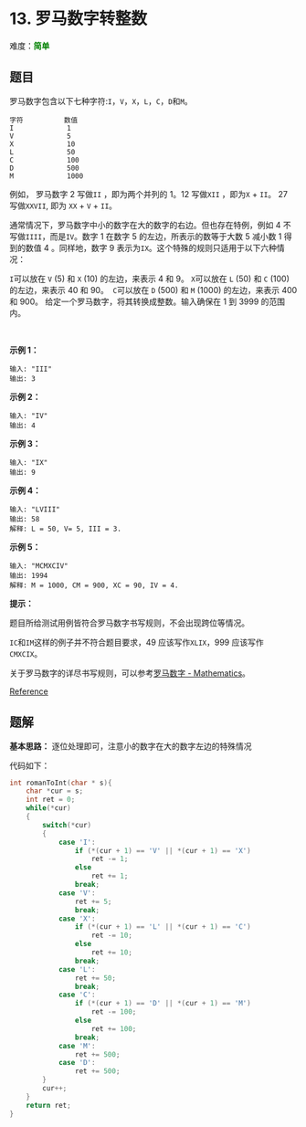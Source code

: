 # 13. 罗马数字转整数

难度：<font color=green>**简单**</font>

## 题目

罗马数字包含以下七种字符:`I`，`V`，`X`，`L`，`C`，`D`和`M`。

```
字符          数值
I             1
V             5
X             10
L             50
C             100
D             500
M             1000
```
例如， 罗马数字 2 写做`II` ，即为两个并列的 1。12 写做`XII` ，即为`X` + `II`。 27 写做`XXVII`, 即为 `XX` + `V` + `II`。

通常情况下，罗马数字中小的数字在大的数字的右边。但也存在特例，例如 4 不写做`IIII`，而是`IV`。数字 1 在数字 5 的左边，所表示的数等于大数 5 减小数 1 得到的数值 4 。同样地，数字 9 表示为`IX`。这个特殊的规则只适用于以下六种情况：

`I`可以放在 `V` (5) 和 `X` (10) 的左边，来表示 4 和 9。
`X`可以放在 `L` (50) 和 `C` (100) 的左边，来表示 40 和 90。 
`C`可以放在 `D` (500) 和 `M` (1000) 的左边，来表示 400 和 900。
给定一个罗马数字，将其转换成整数。输入确保在 1 到 3999 的范围内。

 

**示例 1：**

```
输入: "III"
输出: 3
```

**示例 2：**

```
输入: "IV"
输出: 4
```

**示例 3：**

```
输入: "IX"
输出: 9
```

**示例 4：**

```
输入: "LVIII"
输出: 58
解释: L = 50, V= 5, III = 3.
```

**示例 5：**

```
输入: "MCMXCIV"
输出: 1994
解释: M = 1000, CM = 900, XC = 90, IV = 4.
```

**提示：**

题目所给测试用例皆符合罗马数字书写规则，不会出现跨位等情况。

`IC`和`IM`这样的例子并不符合题目要求，49 应该写作`XLIX`，999 应该写作 `CMXCIX`。

关于罗马数字的详尽书写规则，可以参考[罗马数字 - Mathematics](https://b2b.partcommunity.com/community/knowledge/zh_CN/detail/10753/%E7%BD%97%E9%A9%AC%E6%95%B0%E5%AD%97#knowledge_article)。

[Reference](https://leetcode-cn.com/problems/roman-to-integer)

## 题解

**基本思路：** 逐位处理即可，注意小的数字在大的数字左边的特殊情况

代码如下：

```c
int romanToInt(char * s){
    char *cur = s;
    int ret = 0;
    while(*cur)
    {
        switch(*cur)
        {
            case 'I':
                if (*(cur + 1) == 'V' || *(cur + 1) == 'X')
                    ret -= 1;
                else
                    ret += 1;
                break;
            case 'V':
                ret += 5;
                break;
            case 'X':
                if (*(cur + 1) == 'L' || *(cur + 1) == 'C')
                    ret -= 10;
                else
                    ret += 10;
                break;
            case 'L':
                ret += 50;
                break;
            case 'C':
                if (*(cur + 1) == 'D' || *(cur + 1) == 'M')
                    ret -= 100;
                else
                    ret += 100;
                break;
            case 'M':
                ret += 500;
            case 'D':
                ret += 500;
        }
        cur++;
    }
    return ret;
}
```